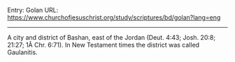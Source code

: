 Entry: Golan
URL: https://www.churchofjesuschrist.org/study/scriptures/bd/golan?lang=eng

---

A city and district of Bashan, east of the Jordan (Deut. 4:43; Josh. 20:8; 21:27; 1Â Chr. 6:71). In New Testament times the district was called Gaulanitis.
